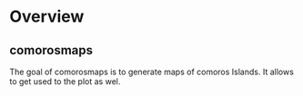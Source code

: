 # Overview

## comorosmaps 
The goal of comorosmaps is to generate maps of comoros Islands. It allows to get used to the plot as wel.
